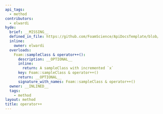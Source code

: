 ```yaml
---
api_tags:
  - method
contributors:
  - elwardi
hyde:
  brief: __MISSING__
  defined_in_file: https://github.com/FoamScience/ApiDocsTemplate/blob/main/code/sampleClass/sampleClass.H
  inline:
    owner: elwardi
  overloads:
    Foam::sampleClass & operator++():
      description: __OPTIONAL__
      inline:
        return: A sampleClass with incremented `x`
      key: Foam::sampleClass & operator++()
      return: __OPTIONAL__
      signature_with_names: Foam::sampleClass & operator++()
  owner: __INLINED__
  tags:
    - method
layout: method
title: operator++
---
```

